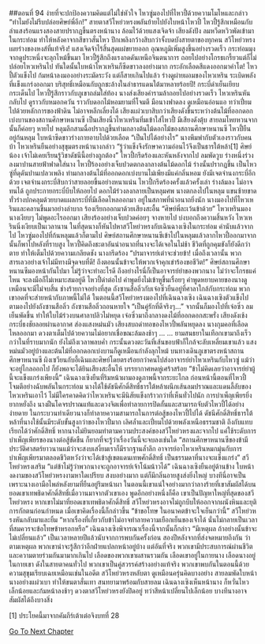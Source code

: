 ##ตอนที่ 94 ง่ายที่จะปกป้องความคิดแต่ไม่ใช่หัวใจ
ไหวซู่มองไปที่ไหวปี้ด้วยความโมโหและกล่าว “ทำไมยังไม่รีบปล่อยศิษย์พี่อีก!”
สายตาสวีโหย่วหรงพลันย้ายไปยังใบหน้าไหวปี้
ไหวปี้รู้สึกเหมือนกับลำแสงร้อนแรงสองสายปรากฏขึ้นตรงหน้านาง ล้อมไว้ด้วยแสงเจิดจ้า
เสียงดังปัง ลมหวีดหวิวพัดเข้ามาในกระท่อม ทำให้หลังคาจากสีขาวสั่นไหว ปีกเพลิงกว้างสิบกว่าจั้งบดบังสายตาของทุกคน
สวีโหย่วหรงเผยร่างของหงส์ที่แท้จริง!
แสงเจิดจ้าไร้สิ้นสุดแผ่ขยายออก อุณหภูมิเพิ่มสูงขึ้นอย่างรวดเร็ว กระท่อมมุงจากดูประหนึ่งจะลุกไหม้ขึ้นมา
ไหวปี้รู้สึกถึงแรงกดดันเหนือจินตนาการ ถอยไปอย่างโกรธเกรี้ยวแต่ก็ไม่ปล่อยไหวเหรินไป
ทันใดนั้นใบหน้าไหวเหรินก็ซีดขาวลงอย่างมาก กระอักเลือดสีแดงออกมาคำโต!
ไหวปี้ตัวแข็งไป ก้มหน้าลงมองอย่างระมัดระวัง
แต่ก็สายเกินไปแล้ว
ร่างดูผ่ายผอมของไหวเหริน ระเบิดพลังที่แข็งแกร่งออกมา บริสุทธิ์เหมือนกับถูกชะล้างในลำธารแดนใต้มาหลายร้อยปี!
กระบี่ดำเย็นเยียบกระเด็นไป
ไหวปี้รู้สึกราวกับภูเขาถล่มใส่ท้อง นางส่งเสียงคำรามล้าถอยไปอย่างรวดเร็ว
ไหวเหรินหันกลับไป ดูราวกับหมอกควัน ราวกับดอกไม้หอมยามที่โจมตี
มือนางฟาดลง ดูเหมือนอ่อนแอ ทว่าเปี่ยมไปด้วยหลักการของฟ้าดิน ไม่อาจหลีกเลี่ยงได้
เสียงแผ่วเบาสิบกว่าเสียงดังขึ้นระหว่างต้นไม้ที่ออกดอกเบ่งบานของสถานศึกษาหนานซี
เป็นเสียงนิ้วไหวเหรินทิ่มเข้าใส่ไหวปี้
มีเสียงดังตุ้บ สายลมโหยหวนจากนั้นก็ค่อยๆ หายไป
หลุมลึกสามฉื่อปรากฎขึ้นท่ามกลางต้นไม้ดอกไม้ของสถานศึกษาหนานซี
ไหวปี้ยืนอยู่ก้นหลุม ใบหน้าซีดขาวร่างกายอาบไปด้วยเลือด
“เป็นไปได้อย่างไร”
นางพึมพำกับตัวเองราวกับคนบ้า
ไหวเหรินยืนอย่างสุขุมตรงหน้านางกล่าว “รู้ว่าแข็งจึงรักษาความอ่อนไว้จึงเป็นธารใต้หล้า[1] ศิษย์น้อง เจ้าไม่เคยเรียนรู้วิชาดัชนีนี้อย่างถูกต้อง”
ไหวปี้กรีดร้องและหันหลังจากไป
ลมพัดวูบ ร่างหนึ่งร่วงลงมาปานสายฟ้าฟาดใส่นาง
ไหวปี้ร้องอย่างเจ็บปวดตกลงกลางต้นไม้ดอกไม้
ร่างนั้นปรากฏขึ้น เป็นไหวซู่ที่ดุดันปานเปลวเพลิง
ท่ามกลางต้นไม้ที่ออกดอกเบ่งบานไม่เพียงมีแค่กลิ่นหอม ยังมีเจตจำนงกระบี่อีกด้วย
เจตจำนงกระบี่สิบกว่าสายลอยขึ้นอย่างหนาแน่น
ไหวปี้กรีดร้องครั้งแล้วครั้งเล่า ร่างล้มลง ไม่อาจทนได้ ถูกประกายกระบี่บีบให้ถอยไป
ดอกไม้ร่วงลงกลายเป็นหลุมศพ
นางตกลงไปในหลุม
แขนซ้ายขาด ทั่วร่างปกคลุมด้วยบาดแผลกระบี่ที่มีเลือดไหลออกมา อยู่ในสภาพที่น่าอนาถยิ่งนัก
นางมองไปที่ไหวเหรินและคลานขึ้นมาอย่างลำบาก ร้องเรียกออกมาด้วยเสียงสะอื้น “ศิษย์พี่ละเว้นข้าด้วย”
ไหวเหรินมองนางเงียบๆ ไม่พูดอะไรออกมา
เสียงร้องอย่างเจ็บปวดค่อยๆ จางหายไป บ่งบอกถึงความสิ้นหวัง
ไหวเหรินนิ่งเงียบเป็นเวลานาน ในที่สุดนางก็หันไปหาสวีโหย่วหรงกับเฉินฉางเซิงในกระท่อม คำนับแล้วจากไป
ไหวซู่มองไปที่ก้นหลุมแล้วก็ตามไป
ศิษย์สถานศึกษาหนานซีเข้าไปในหลุมแล้วลากไหวปี้ออกมาจากนั้นก็พาไปหลังที่ราบสูง
ไหวปี้คิดถึงชะตาอันน่าอนาถที่นางจะได้เจอในไม่ช้า ชีวิตที่ถูกคุมขังก็ยังดีกว่าตาย ทำให้เต็มไปด้วยความเกลียดชัง นางกรีดร้อง “ปรมาจารย์เต๋าจะช่วยข้า! เมื่อถึงเวลานั้น พวกสารเลวอย่างเจ้าไม่มีทางมีจุดจบที่ดี! ถึงตอนนั้นข้าจะให้พวกเจ้าคุกเข่าร้องขอชีวิต!”
ศิษย์สถานศึกษาหนานซีมองหน้ากันไปมา ไม่รู้ว่าจะทำอะไรดี ถึงอย่างไรนี่ก็เป็นอาจารย์ย่าของพวกนาง ไม่ว่าจะโกรธแค่ไหน จะลงมือก็ไม่เหมาะสมอยู่ดี
ไหวปี้ด่าต่อไป คำพูดยิ่งไม่เข้าหูขึ้นเรื่อยๆ คำพูดหยาบคายของนางดูเหมือนจะมีไม่จบสิ้น ช่างร้ายกาจอย่างที่สุด
ถังซานสือลิ่วกับเจ๋อซิ่วยืนอยู่ที่ศาลาใกล้กับกระท่อม พวกเขาอดที่จะส่ายหน้ากับภาพนี้ไม่ได้
ในตอนนี้สวีโหย่วหรงมองไปที่เฉินฉางเซิง
เฉินฉางเซิงตัวแข็งไป ตามองไปยังถังซานสือลิ่ว
ถังซานสือลิ่วถอนหายใจ “เป็นคู่รักที่ดีจริงๆ...”
จากนั้นก็มองไปที่เจ๋อซิ่ว
ลมเย็นพัดขึ้น ทำให้ใบไม้ร่วงบนศาลาปลิวไม่หยุด
เจ๋อซิ่วมาถึงกลางดงไม้ที่ออกดอกสะพรั่ง เสียงดังเช้งกระบี่ธงชัยลอยผ่านอากาศ ส่องแสงหม่นมัว
เสียงสบถด่าทอของไหวปี้พลันหยุดลง นางกุมคอที่เลือดไหลออกมา ดวงตาเต็มไปด้วยความไม่อยากเชื่อขณะล้มลงช้าๆ
...
...
ยามสนธยาในเทือกเขามาถึงเร็วกว่าในที่ราบมากนัก
ยังไม่ถึงเวลาพลบค่ำ กระนั้นดวงตะวันที่เส้นขอบฟ้าก็ใกล้จะลับเหลี่ยมเขาแล้ว แสงหม่นมัวอยู่บ้างและต้นไม้ที่ออกดอกเบ่งบานก็ดูเหมือนกำลังลุกไหม้
บนทางเดินภูเขาตรงหน้าสถานศึกษาหนานซี ผิงเซวียนกับอี้เฉินและศิษย์โดยตรงร้อยกว่าคนไปส่งอาจารย์ย่าไหวเหรินกับไหวซู่ แม้ว่าจะอยู่ไกลออกไป ก็ยังพอจะได้ยินเสียงสะอื้นไห้ บรรยากาศหดหู่เศร้าสร้อย
“ข้าไม่คิดเลยว่าอาจารย์ย่าผู้นี้จะแข็งแกร่งเพียงนี้”
เฉินฉางเซิงยืนที่ริมหน้าผามองดูภาพนี้จากระยะไกล
ก่อนหน้านี้ตอนที่ไหวปี้โจมตีอย่างฉับพลันในกระท่อม นางได้ใช้ดัชนีศักดิ์สิทธิ์ธารใต้หล้าผนึกเส้นลมปราณและแดนลี้ลับของไหวเหรินเอาไว้ ไม่มีใครคาดคิดว่าไหวเหรินจะมีนิสัยแข็งกร้าวกว่าที่เห็นทั่วไปนัก การบำเพ็ญเพียรยิ่งยากหยั่งถึง นางฝืนโคจรปราณแท้และดวงจิตเพื่อทำลายการปิดกั้นและสามารถจับตัวไหวปี้ได้อย่างง่ายดาย ในกระบวนท่าเดียวนางก็ทำลายความสามารถในการต่อสู้ของไหวปี้ไปได้
ดัชนีศักดิ์สิทธิ์ธารใต้หล้าที่นางใช้นั้นมีระดับขั้นสูงกว่าของไหวปี้มาก เลิศล้ำและเปี่ยมไปด้วยพลังเหนือธรรมชาติ ถึงกับแทบเรียกได้ว่าศักดิ์สิทธิ์ หากนางไม่ยินยอมทำตามความประสงค์ของสวีโหย่วหรงและจากไป แค่ใช้ระดับการบำเพ็ญเพียรของนางต่อสู้ขัดขืน ก็ยากที่จะรู้ว่าเรื่องวันนี้จะจบลงเช่นใด
“สถานศึกษาหนานซีของข้ามีประวัติศาสตร์ยาวนานแม้ว่าจะสงบเสงี่ยมเราก็มีรากฐานล้ำลึก อาจารย์อาไหวเหรินหมกมุ่นกับการบำเพ็ญเพียรมาตลอดชีวิตหวังว่าจะได้เข้าสู่เขตแดนเทพศักดิ์สิทธิ์ เป็นธรรมดาที่นางจะแข็งแกร่ง”
สวีโหย่วหรงเสริม “แต่ข้าไม่รู้ว่าพวกนางจะถูกอาจารย์เจ้าโน้มน้าวได้”
เฉินฉางเซิงยืนอยู่ด้านข้าง ใบหน้างดงามของสวีโหย่วหรงงามหาใดเปรียบ สงบอย่างมาก แต่ก็มีกลิ่นอายสูงส่งยิ่งใหญ่ บางทีนี่อาจเป็นเพราะนางเอามือไพล่หลังยามที่ยืนอยู่ริมหน้าผา
ในตอนนี้เขาแน่ใจอย่างมากว่าลางร้ายที่เขาสัมผัสได้บนยอดเขาเทพธิดาศักดิ์สิทธิ์เมื่อวานมาจากตัวเขาเอง
พูดอีกอย่างหนึ่งก็คือ เขาเป็นปัญหาใหญ่ที่สุดของสวีโหย่วหรง หากเขาไม่มาที่ยอดเขาเทพธิดาศักดิ์สิทธิ์ สวีโหย่วหรงอาจไม่ถูกบีบให้ออกจากผนังหินและยุติการกักตนก่อนกำหนด
เมื่อเขาคิดเรื่องนี้ก็กล่าวขึ้น “ข้าขอโทษ ในอนาคตข้าจะใจเย็นกว่านี้”
สวีโหย่วหรงหันกลับมาและยิ้ม “หากเรื่องที่เกี่ยวกับข้าไม่อาจทำลายความเยือกเย็นของเจ้าได้ นั่นไม่กลายเป็นเวลาที่สมควรจะข้อโทษข้าหรอกหรือ”
เฉินฉางเซิงพิจารณาเรื่องนี้จากนั้นก็กล่าว “มีเหตุผล ถ้าอย่างนั้นข้าจะไม่เปลี่ยนแล้ว”
เป็นเวลาหลายปีแล้วนับจากการพบกันครั้งก่อน สองปีหลังจากที่ส่งจดหมายถึงกัน ว่าตามเหตุผล พวกเขาน่าจะรู้สึกว่าอีกฝ่ายแปลกหน้าอยู่บ้าง
แต่อันที่จริง พวกเขามีประสบการณ์ผ่านชีวิตและความตายร่วมกันมามากเกินไป เลือดของพวกเขาผสานรวมกัน เลือดเขาอยู่ในกายนาง เลือดนางอยู่ในกายเขา
ดังในสายตาคนทั่วไป พวกเขาเป็นคู่สวรรค์สร้างอย่างแท้จริง
พวกเขาพบกันในตอนนี้ด้วยความสุขุมเรียบเฉยเหมือนเช่นในอดีต
สวีโหย่วหรงหลับตา ดูเหมือนครุ่นคิดบางอย่าง
สายลมพัดใบหน้านางอย่างแผ่วเบา ทำให้ขนตาสั่นเทา
สนทยามาพร้อมกับสายลม
เฉินฉางเซิงเห็นหน้านาง ก็หวั่นไหวเล็กน้อยและก้มหน้าลงช้าๆ
ดวงตาสวีโหย่วหรงยังปิดอยู่ ทว่าสีหน้าเปลี่ยนไปเล็กน้อย
บางทีนางอาจสัมผัสได้ถึงบางสิ่ง

[1] ประโยคนี้มาจากคัมภีร์เต้าเต๋อจิงบทที่ 28


[Go To Next Chapter]( ./921.md)